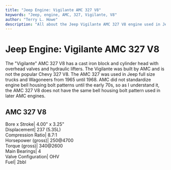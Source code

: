 ```yaml
---
title: "Jeep Engine: Vigilante AMC 327 V8"
keywords: "Jeep, engine, AMC, 327, Vigilante, V8"
author: "Terry L. Howe"
description: "All about the Jeep Vigilante AMC 327 V8 engine used in Jeep vehicles in the mid 60s."
---
```

# Jeep Engine: Vigilante AMC 327 V8

The "Vigilante" AMC 327 V8 has a cast iron block and cylinder head with overhead valves and hydraulic lifters. The Vigilante was built by AMC and is not the popular Chevy 327 V8. The AMC 327 was used in Jeep full size trucks and Wagoneers from 1965 until 1968. AMC did not standardize engine bell housing bolt patterns until the early 70s, so as I understand it, the AMC 327 V8 does not have the same bell housing bolt pattern used in later AMC engines.

AMC 327 V8  
---  
Bore x Stroke| 4.00" x 3.25"  
Displacement| 237 (5.35L)  
Compression Ratio| 8.7:1  
Horsepower (gross)| 250@4700  
Torque (gross)| 340@2600  
Main Bearings| 4  
Valve Configuration| OHV  
Fuel| 2bbl